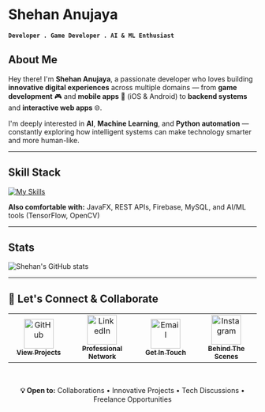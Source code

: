 <!--
Credits and references used in this README:

1) Layout ideas and section inspiration:
   https://github.com/abhisheknaiidu/awesome-github-profile-readme?tab=readme-ov-file#descriptive-

2) Skill icons (SVG badges):
   https://github.com/tandpfun/skill-icons?tab=readme-ov-file#icons-list

3) GitHub stats card:
   https://github.com/anuraghazra/github-readme-stats
-->

# Shehan Anujaya
**`Developer . Game Developer . AI & ML Enthusiast`**

## About Me
Hey there! I'm **Shehan Anujaya**, a passionate developer who loves building **innovative digital experiences** across multiple domains — from **game development** 🎮 and **mobile apps** 📱 (iOS & Android) to **backend systems** and **interactive web apps** 🌐.

I'm deeply interested in **AI**, **Machine Learning**, and **Python automation** — constantly exploring how intelligent systems can make technology smarter and more human-like.

---

## Skill Stack
<!-- Skill icons provided by skill-icons. Full icon list and names:
     https://github.com/tandpfun/skill-icons?tab=readme-ov-file#icons-list -->
[![My Skills](https://skillicons.dev/icons?i=java,python,js,cs,html,cpp,react,unity,unreal,godot,spring,kotlin,androidstudio,swift,nginx,next,firebase,aws,docker,figma,photoshop,pr,aftereffects,blender,illustrator,figma,xd,nodejs,git,github,vscode&theme=light)](https://skillicons.dev)

**Also comfortable with:** JavaFX, REST APIs, Firebase, MySQL, and AI/ML tools (TensorFlow, OpenCV)

---

## Stats
<!-- Stats card by anuraghazra/github-readme-stats -->
![Shehan's GitHub stats](https://github-readme-stats.vercel.app/api?username=shehanGJ&show_icons=true&theme=tokyonight)

---

## 💬 Let's Connect & Collaborate

<div align="center">
  
<table>
  <tr>
    <td align="center" width="160">
      <a href="https://github.com/shehan-anujaya" target="_blank">
        <img src="https://img.shields.io/badge/GitHub-181717?style=for-the-badge&logo=github&logoColor=white&labelColor=000000&logoWidth=40" alt="GitHub" height="60"/>
        <br><sub><b>View Projects</b></sub>
      </a>
    </td>
    <td align="center" width="160">
      <a href="https://www.linkedin.com/in/shehan-anujaya-285642370/" target="_blank">
        <img src="https://img.shields.io/badge/LinkedIn-0A66C2?style=for-the-badge&logo=linkedin&logoColor=white&logoWidth=40" alt="LinkedIn" height="60"/>
        <br><sub><b>Professional Network</b></sub>
      </a>
    </td>
    <td align="center" width="160">
      <a href="mailto:shehananujayanewz@gmail.com" target="_blank">
        <img src="https://img.shields.io/badge/Gmail-EA4335?style=for-the-badge&logo=gmail&logoColor=white&logoWidth=40" alt="Email" height="60"/>
        <br><sub><b>Get In Touch</b></sub>
      </a>
    </td>
    <td align="center" width="160">
      <a href="https://www.instagram.com/shehan_anujaya/" target="_blank">
        <img src="https://img.shields.io/badge/Instagram-E4405F?style=for-the-badge&logo=instagram&logoColor=white&logoWidth=40" alt="Instagram" height="60"/>
        <br><sub><b>Behind The Scenes</b></sub>
      </a>
    </td>
  </tr>
</table>

<br>

**💡 Open to:** Collaborations • Innovative Projects • Tech Discussions • Freelance Opportunities

</div>



